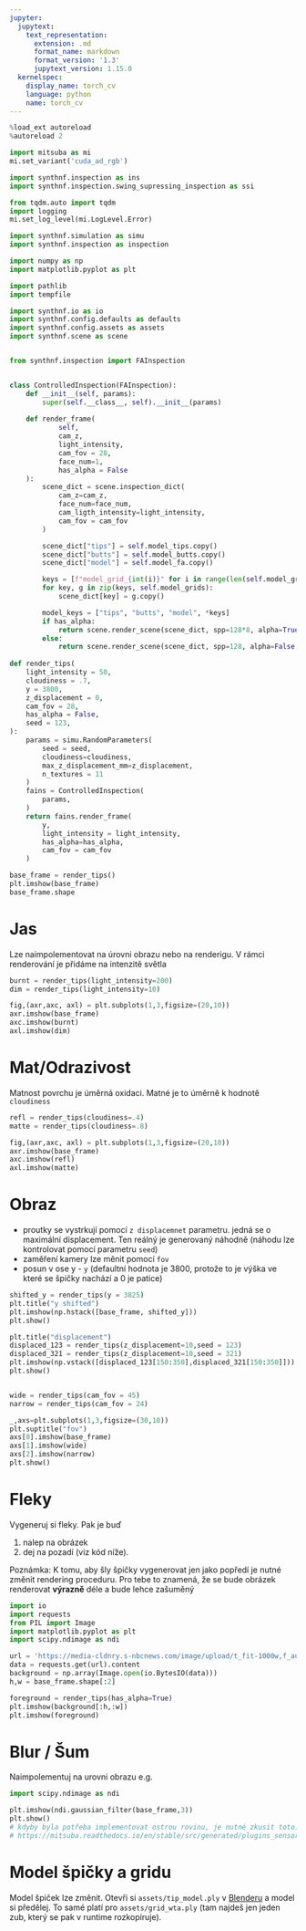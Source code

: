 ```yaml
---
jupyter:
  jupytext:
    text_representation:
      extension: .md
      format_name: markdown
      format_version: '1.3'
      jupytext_version: 1.15.0
  kernelspec:
    display_name: torch_cv
    language: python
    name: torch_cv
---
```


```python
%load_ext autoreload
%autoreload 2
```

```python
import mitsuba as mi
mi.set_variant('cuda_ad_rgb')

import synthnf.inspection as ins
import synthnf.inspection.swing_supressing_inspection as ssi

from tqdm.auto import tqdm
import logging
mi.set_log_level(mi.LogLevel.Error)

import synthnf.simulation as simu
import synthnf.inspection as inspection

import numpy as np
import matplotlib.pyplot as plt

import pathlib
import tempfile

import synthnf.io as io
import synthnf.config.defaults as defaults
import synthnf.config.assets as assets
import synthnf.scene as scene
```

```python

from synthnf.inspection import FAInspection


class ControlledInspection(FAInspection):
    def __init__(self, params):
        super(self.__class__, self).__init__(params)
        
    def render_frame(
            self, 
            cam_z, 
            light_intensity,
            cam_fov = 28,
            face_num=1, 
            has_alpha = False
    ):
        scene_dict = scene.inspection_dict(
            cam_z=cam_z, 
            face_num=face_num,
            cam_ligth_intensity=light_intensity,
            cam_fov = cam_fov
        )

        scene_dict["tips"] = self.model_tips.copy()
        scene_dict["butts"] = self.model_butts.copy()
        scene_dict["model"] = self.model_fa.copy()

        keys = [f"model_grid_{int(i)}" for i in range(len(self.model_grids))]
        for key, g in zip(keys, self.model_grids):
            scene_dict[key] = g.copy()

        model_keys = ["tips", "butts", "model", *keys]
        if has_alpha:
            return scene.render_scene(scene_dict, spp=128*8, alpha=True, denoise=False)
        else:
            return scene.render_scene(scene_dict, spp=128, alpha=False, denoise=True)
    
def render_tips(
    light_intensity = 50,
    cloudiness = .7,
    y = 3800,
    z_displacement = 0,
    cam_fov = 28,
    has_alpha = False,
    seed = 123,
):
    params = simu.RandomParameters(
        seed = seed,
        cloudiness=cloudiness,
        max_z_displacement_mm=z_displacement,
        n_textures = 11
    )
    fains = ControlledInspection(
        params,
    )
    return fains.render_frame(
        y,
        light_intensity = light_intensity,
        has_alpha=has_alpha,
        cam_fov = cam_fov
    )


```

```python
base_frame = render_tips()
plt.imshow(base_frame)
base_frame.shape
```

# Jas

Lze naimpolementovat na úrovni obrazu nebo na renderigu. V rámci renderování je přidáme na intenzitě světla

```python
burnt = render_tips(light_intensity=200)
dim = render_tips(light_intensity=10)

fig,(axr,axc, axl) = plt.subplots(1,3,figsize=(20,10))
axr.imshow(base_frame)
axc.imshow(burnt)
axl.imshow(dim)
```

# Mat/Odrazivost

Matnost povrchu je úměrná oxidaci. Matné je to úměrně k hodnotě `cloudiness`

```python
refl = render_tips(cloudiness=.4)
matte = render_tips(cloudiness=.8)

fig,(axr,axc, axl) = plt.subplots(1,3,figsize=(20,10))
axr.imshow(base_frame)
axc.imshow(refl)
axl.imshow(matte)
```

# Obraz

- proutky se vystrkují pomocí `z displacemnet` parametru. jedná se o maximální displacement. Ten reálný je generovaný náhodně (náhodu lze kontrolovat pomocí parametru `seed`)
- zaměření kamery lze měnit pomocí `fov`
- posun v ose y  - `y` (defaultní hodnota je 3800, protože to je výška ve které se špičky nachází  a 0 je patice)

```python
shifted_y = render_tips(y = 3825)
plt.title("y shifted")
plt.imshow(np.hstack([base_frame, shifted_y]))
plt.show()

plt.title("displacement")
displaced_123 = render_tips(z_displacement=10,seed = 123)
displaced_321 = render_tips(z_displacement=10,seed = 321)
plt.imshow(np.vstack([displaced_123[150:350],displaced_321[150:350]]))
plt.show()


wide = render_tips(cam_fov = 45)
narrow = render_tips(cam_fov = 24)

_,axs=plt.subplots(1,3,figsize=(30,10))
plt.suptitle("fov")
axs[0].imshow(base_frame)
axs[1].imshow(wide)
axs[2].imshow(narrow)
plt.show()


```

# Fleky

Vygeneruj si fleky. Pak je buď 

1) nalep na obrázek
2) dej na pozadí (viz kód níže).

Poznámka: K tomu, aby šly špičky vygenerovat jen jako popředí je nutné změnit rendering proceduru. Pro tebe to znamená, že se bude obrázek renderovat **výrazně** déle a bude lehce zašuměný

```python
import io
import requests
from PIL import Image
import matplotlib.pyplot as plt  
import scipy.ndimage as ndi

url = 'https://media-cldnry.s-nbcnews.com/image/upload/t_fit-1000w,f_auto,q_auto:best/msnbc/Components/Photos/040408/040408_ancientcat_cat.jpg'
data = requests.get(url).content
background = np.array(Image.open(io.BytesIO(data)))
h,w = base_frame.shape[:2]

foreground = render_tips(has_alpha=True)
plt.imshow(background[:h,:w])
plt.imshow(foreground)
```

# Blur / Šum

Naimpolementuj na urovni obrazu e.g. 

```python
import scipy.ndimage as ndi

plt.imshow(ndi.gaussian_filter(base_frame,3))
plt.show()
# kdyby byla potřeba implementovat ostrou rovinu, je nutné zkusit toto:
# https://mitsuba.readthedocs.io/en/stable/src/generated/plugins_sensors.html#perspective-camera-with-a-thin-lens-thinlens
```

# Model špičky a gridu

Model špiček lze změnit. Otevři si `assets/tip_model.ply` v [Blenderu](https://www.blender.org/) a model si předělej. To samé platí pro `assets/grid_wta.ply` (tam najdeš jen jeden zub, který se pak v runtime rozkopíruje).

